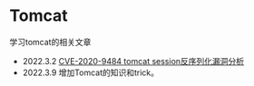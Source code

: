 # Tomcat

学习tomcat的相关文章

- 2022.3.2 [CVE-2020-9484 tomcat session反序列化漏洞分析](https://www.freebuf.com/articles/web/242782.html)
- 2022.3.9 增加Tomcat的知识和trick。